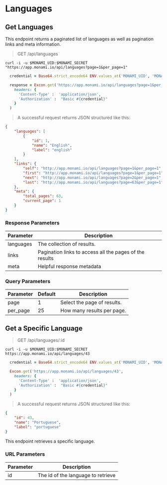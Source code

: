 # Languages

## Get Languages

This endpoint returns a paginated list of languages as well as pagination links and meta information.

> GET /api/languages

```shell
curl -i -u $MONAMI_UID:$MONAMI_SECRET "https://app.monami.io/api/languages?page=1&per_page=1"
```

```ruby
  credential = Base64.strict_encode64 ENV.values_at('MONAMI_UID', 'MONAMI_SECRET').join(':')

  response = Excon.get('https://app.monami.io/api/languages?page=1&per_page=1',
    headers: {
      'Content-Type' :  'application/json',
      'Authorization' :  "Basic #{credential}"
    }
  )
```

> A successful request returns JSON structured like this:

```json
{
    "languages": [
        {
            "id": 1,
            "name": "English",
            "label": "english"
        }
    ],
    "links": {
        "self": "http://app.monami.io/api/languages?page=1&per_page=1",
        "first": "http://app.monami.io/api/languages?page=1&per_page=1",
        "next": "http://app.monami.io/api/languages?page=2&per_page=1",
        "last": "http://app.monami.io/api/languages?page=63&per_page=1"
    },
    "meta": {
        "total_pages": 63,
        "current_page": 1
    }
}
```

### Response Parameters

| Parameter         | Description                                             |
| ----------------- | ------------------------------------------------------- |
| languages         | The collection of results.                              |
| links             | Pagination links to access all the pages of the results |
| meta              | Helpful response metadata                               |

### Query Parameters

| Parameter | Default | Description                 |
| --------- | ------- | --------------------------- |
| page      | 1       | Select the page of results. |
| per_page  | 25      | How many results per page.  |

<!-- <aside class="success">
Remember — the info!
</aside> -->

## Get a Specific Language

> GET /api/languages/:id

```shell
curl -i -u $MONAMI_UID:$MONAMI_SECRET https://app.monami.io/api/languages/43
```

```ruby
  credential = Base64.strict_encode64 ENV.values_at('MONAMI_UID', 'MONAMI_SECRET').join(':')

  Excon.get('https://app.monami.io/api/languages/43',
    headers: {
      'Content-Type' :  'application/json',
      'Authorization' :  "Basic #{credential}"
    }
  )
```

> A successful request returns JSON structured like this:

```json
{
    "id": 43,
    "name": "Portuguese",
    "label": "portuguese"
}
```

This endpoint retrieves a specific language.

<!-- <aside class="warning">Inside HTML code blocks like this one, you can't use Markdown, so use <code>&lt;code&gt;</code> blocks to denote code.</aside> -->

### URL Parameters

| Parameter | Description                              |
| --------- | ---------------------------------------- |
| id        | The id of the language to retrieve       |
